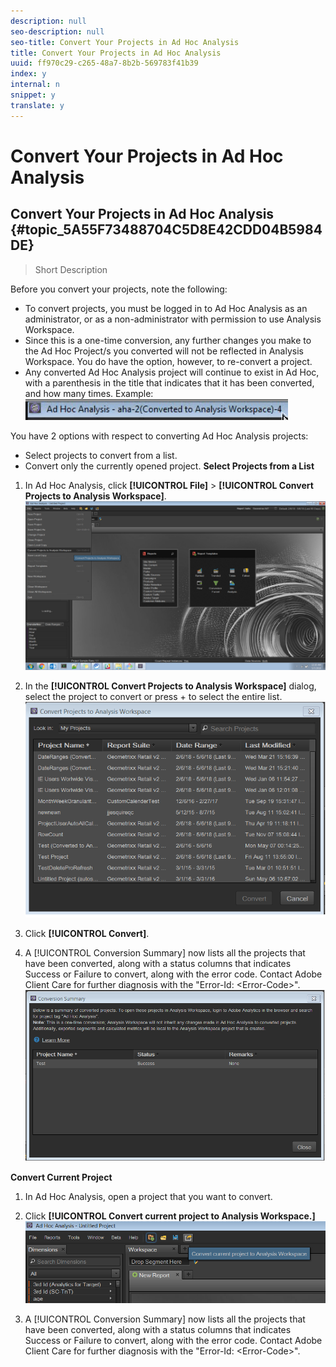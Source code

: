 ```yaml
---
description: null
seo-description: null
seo-title: Convert Your Projects in Ad Hoc Analysis
title: Convert Your Projects in Ad Hoc Analysis
uuid: ff970c29-c265-48a7-8b2b-569783f41b39
index: y
internal: n
snippet: y
translate: y
---
```


# Convert Your Projects in Ad Hoc Analysis

## Convert Your Projects in Ad Hoc Analysis {#topic_5A55F73488704C5D8E42CDD04B5984DE}
>Short Description

<a id="section_0E8F816B8D0740CAA44470B7E2842936"></a>

Before you convert your projects, note the following: 

* To convert projects, you must be logged in to Ad Hoc Analysis as an administrator, or as a non-administrator with permission to use Analysis Workspace.
* Since this is a one-time conversion, any further changes you make to the Ad Hoc Project/s you converted will not be reflected in Analysis Workspace. You do have the option, however, to re-convert a project.
* Any converted Ad Hoc Analysis project will continue to exist in Ad Hoc, with a parenthesis in the title that indicates that it has been converted, and how many times. Example: ![](assets/aha_title_converted.png) 

You have 2 options with respect to converting Ad Hoc Analysis projects: 

* Select projects to convert from a list.
* Convert only the currently opened project.
**Select Projects from a List** 

1. In Ad Hoc Analysis, click **[!UICONTROL  File]** > **[!UICONTROL  Convert Projects to Analysis Workspace]**. ![](assets/aha2aw_convert.png) 

1. In the **[!UICONTROL  Convert Projects to Analysis Workspace]** dialog, select the project to convert or press  +  to select the entire list. ![](assets/aha2aw_projects.png) 

1. Click **[!UICONTROL  Convert]**.
1. A [!UICONTROL  Conversion Summary] now lists all the projects that have been converted, along with a status columns that indicates Success or Failure to convert, along with the error code. Contact Adobe Client Care for further diagnosis with the "Error-Id: &lt;Error-Code&gt;". ![](assets/export_summary.png) 

**Convert Current Project** 

1. In Ad Hoc Analysis, open a project that you want to convert.
1. Click **[!UICONTROL  Convert current project to Analysis Workspace.]** ![](assets/export_current.png) 

1. A [!UICONTROL  Conversion Summary] now lists all the projects that have been converted, along with a status columns that indicates Success or Failure to convert, along with the error code. Contact Adobe Client Care for further diagnosis with the "Error-Id: &lt;Error-Code&gt;".
